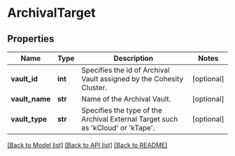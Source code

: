 # ArchivalTarget

## Properties
Name | Type | Description | Notes
------------ | ------------- | ------------- | -------------
**vault_id** | **int** | Specifies the id of Archival Vault assigned by the Cohesity Cluster. | [optional] 
**vault_name** | **str** | Name of the Archival Vault. | [optional] 
**vault_type** | **str** | Specifies the type of the Archival External Target such as &#39;kCloud&#39; or &#39;kTape&#39;. | [optional] 

[[Back to Model list]](../README.md#documentation-for-models) [[Back to API list]](../README.md#documentation-for-api-endpoints) [[Back to README]](../README.md)


